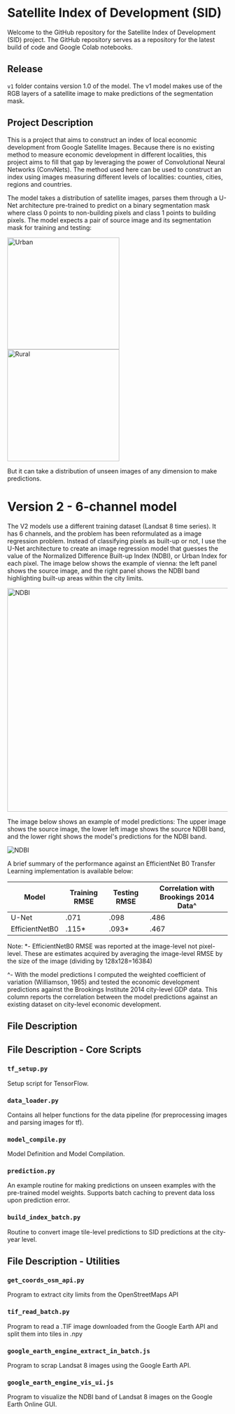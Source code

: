 # Satellite Index of Development (SID)

Welcome to the GitHub repository for the Satellite Index of Development (SID) project. The GitHub repository serves as a repository for the latest build of code and Google Colab notebooks.

## Release
`v1` folder contains version 1.0 of the model. The v1 model makes use of the RGB layers of a satellite image to make predictions of the segmentation mask.

## Project Description

This is a project that aims to construct an index of local economic development from Google Satellite Images. Because there is no existing method to measure economic development in different localities, this project aims to fill that gap by leveraging the power of Convolutional Neural Networks (ConvNets). The method used here can be used to construct an index using images measuring different levels of localities: counties, cities, regions and countries.

The model takes a distribution of satellite images, parses them through a U-Net architecture pre-trained to predict on a binary segmentation mask where class 0 points to non-building pixels and class 1 points to building pixels. The model expects a pair of source image and its segmentation mask for training and testing:

<img src="https://drive.google.com/uc?id=12NYztvcf0-WqEKkDSuhys19CF4BYJo7d" alt="Urban" width="256"/>

<img src="https://drive.google.com/uc?id=1VMBxH81uwqydFm4BS1yOdftRTwy00E4R" alt="Rural" width="256"/>

But it can take a distribution of unseen images of any dimension to make predictions.

# Version 2 - 6-channel model

The V2 models use a different training dataset (Landsat 8 time series). It has 6 channels, and the problem has been reformulated as a image regression problem. Instead of classifying pixels as built-up or not, I use the U-Net architecture to create an image regression model that guesses the value of the Normalized Difference Built-up Index (NDBI), or Urban Index for each pixel. The image below shows the example of vienna: the left panel shows the source image, and the right panel shows the NDBI band highlighting built-up areas within the city limits.

<img src="https://drive.google.com/uc?id=1buH_AyQ51jpy1qDKPtxHClv4alN0tD99" alt="NDBI" width="512"/>
                                                                                                 
The image below shows an example of model predictions: The upper image shows the source image, the lower left image shows the source NDBI band, and the lower right shows the model's predictions for the NDBI band.

<img src="https://drive.google.com/uc?id=1Qgoq4oKRoguSRmqZuAICT-x8Cn5jAVH5" alt="NDBI"/>

A brief summary of the performance against an EfficientNet B0 Transfer Learning implementation is available below:

| Model | Training RMSE | Testing RMSE | Correlation with Brookings 2014 Data^ |
| ----- | ------------- | ------------ | ------------------------------------ |
| U-Net | .071 | .098 | .486 |
| EfficientNetB0 | .115* | .093* | .467

Note: 
*- EfficientNetB0 RMSE was reported at the image-level not pixel-level. These are estimates acquired by averaging the image-level RMSE by the size of the image (dividing by 128x128=16384)

^- With the model predictions I computed the weighted coefficient of variation (Williamson, 1965) and tested the economic development predictions against the Brookings Institute 2014 city-level GDP data. This column reports the correlation between the model predictions against an existing dataset on city-level economic development.

## File Description

## File Description - Core Scripts

### `tf_setup.py`

Setup script for TensorFlow.

### `data_loader.py`

Contains all helper functions for the data pipeline (for preprocessing images and parsing images for tf).

### `model_compile.py`

Model Definition and Model Compilation.

### `prediction.py`

An example routine for making predictions on unseen examples with the pre-trained model weights. Supports batch caching to prevent data loss upon prediction error.

### `build_index_batch.py`

Routine to convert image tile-level predictions to SID predictions at the city-year level.

## File Description - Utilities

### `get_coords_osm_api.py`

Program to extract city limits from the OpenStreetMaps API

### `tif_read_batch.py`

Program to read a .TIF image downloaded from the Google Earth API and split them into tiles in .npy

### `google_earth_engine_extract_in_batch.js`

Program to scrap Landsat 8 images using the Google Earth API.

### `google_earth_engine_vis_ui.js`

Program to visualize the NDBI band of Landsat 8 images on the Google Earth Online GUI.



